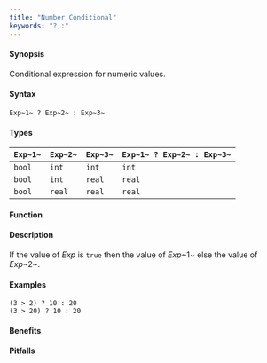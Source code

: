 ```yaml
---
title: "Number Conditional"
keywords: "?,:"
---
```


#### Synopsis

Conditional expression for numeric values.

#### Syntax

`Exp~1~ ? Exp~2~ : Exp~3~`

#### Types


| `Exp~1~`   | `Exp~2~`  |  `Exp~3~` | `Exp~1~ ? Exp~2~ : Exp~3~`   |
| --- | --- | --- | --- |
|  `bool`     | `int`      |  `int`     | `int`                           |
|  `bool`     | `int`      |  `real`    | `real`                          |
|  `bool`     | `real`     |  `real`    | `real`                          |


#### Function

#### Description

If the value of _Exp_ is `true` then the value of _Exp_~1~ else the value of _Exp_~2~.

#### Examples

```rascal-shell
(3 > 2) ? 10 : 20
(3 > 20) ? 10 : 20
```

#### Benefits

#### Pitfalls

